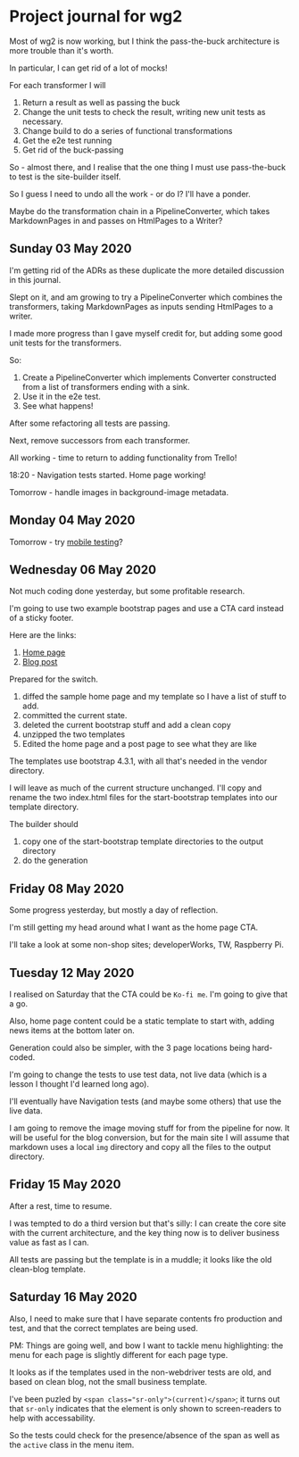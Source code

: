 # Project journal for wg2

Most of wg2 is now working, but I think the pass-the-buck architecture is more trouble than it's worth.

In particular, I can get rid of a lot of mocks!

For each transformer I will
1. Return a result as well as passing the buck
1. Change the unit tests to check the result, writing new unit tests as necessary.
1. Change build to do a series of functional transformations
1. Get the e2e test running
1. Get rid of the buck-passing

So - almost there, and I realise that the one thing I must use pass-the-buck to test is the site-builder itself.

So I guess I need to undo all the work - or do I? I'll have a ponder.

Maybe do the transformation chain in a PipelineConverter, which takes MarkdownPages in and passes on HtmlPages to a Writer?


## Sunday 03 May 2020

I'm getting rid of the ADRs as these duplicate the more detailed discussion in this journal.

Slept on it, and am growing to try a PipelineConverter which combines the transformers, taking MarkdownPages as inputs
sending HtmlPages to a writer.

I made more progress than I gave myself credit for, but adding some good unit tests for the transformers.

So:

1. Create a PipelineConverter which implements Converter constructed from a list of transformers ending with a sink. 
1. Use it in the e2e test.
1. See what happens!

After some refactoring all tests are passing.


Next, remove successors from each transformer.

All working - time to return to adding functionality from Trello!

18:20 - Navigation tests started. Home page working!

Tomorrow - handle images in background-image metadata.


## Monday 04 May 2020

Tomorrow -  try [mobile testing](https://www.axelerant.com/resources/team-blog/how-to-test-and-debug-local-sites-on-mobile-devices-connected-to-a-network)?

## Wednesday 06 May 2020

Not much coding done yesterday, but some profitable research.

I'm going to use two example bootstrap pages and use a CTA card instead of a sticky footer.

Here are the links:
1. [Home page](https://blackrockdigital.github.io/startbootstrap-small-business)
1. [Blog post](https://startbootstrap.com/templates/blog-post/)

Prepared for the switch.
  
1. diffed the sample home page and my template so I have a list of stuff to add.
1. committed the current state.
1. deleted the current bootstrap stuff and add a clean copy
1. unzipped the two templates
1. Edited the home page and a post page to see what they are like

The templates use bootstrap 4.3.1, with all that's needed in the vendor directory.

I will leave as much of the current structure unchanged. I'll copy and rename the two index.html files for the start-bootstrap templates into our template directory.

The builder should
1. copy one of the start-bootstrap template directories to the output directory
1. do the generation


## Friday 08 May 2020

Some progress yesterday, but mostly a day of reflection.

I'm still getting my head around what I want as the home page CTA.

I'll take a look at some non-shop sites; developerWorks, TW, Raspberry Pi.


## Tuesday 12 May 2020

I realised on Saturday that the CTA could be `Ko-fi me`. I'm going to give that a go.

Also, home page content could be a static template to start with, adding news items at the bottom later on.

Generation could also be simpler, with the 3 page locations being hard-coded.

I'm going to change the tests to use test data, not live data (which is a lesson I thought I'd learned long ago).

I'll eventually have Navigation tests (and maybe some others) that use the live data.

I am going to remove the image moving stuff for from the pipeline for now. It will be useful for the blog conversion, but for the main site I will assume that markdown
uses a local `img` directory and copy all the files to the output directory.


## Friday 15 May 2020

After a rest, time to resume.

I was tempted to do a third version but that's silly: I can create the core site with the current architecture, and the key thing now is to deliver business value as fast as I can.

All tests are passing but the template is in a muddle; it looks like the old clean-blog template.

## Saturday 16 May 2020

Also, I need to make sure that I have separate contents fro production and test, and that the correct templates are being used.

PM: Things are going well, and bow I want to tackle menu highlighting: the menu for each page is slightly different for each page type.

It looks as if the templates used in the non-webdriver tests are old, and based on clean blog, not the small business template.

I've been puzled by `<span class="sr-only">(current)</span>`; it turns out that `sr-only` indicates that the element is only shown to screen-readers to help with accessability.

So the tests could check for the presence/absence of the span as well as the `active` class in the menu item.